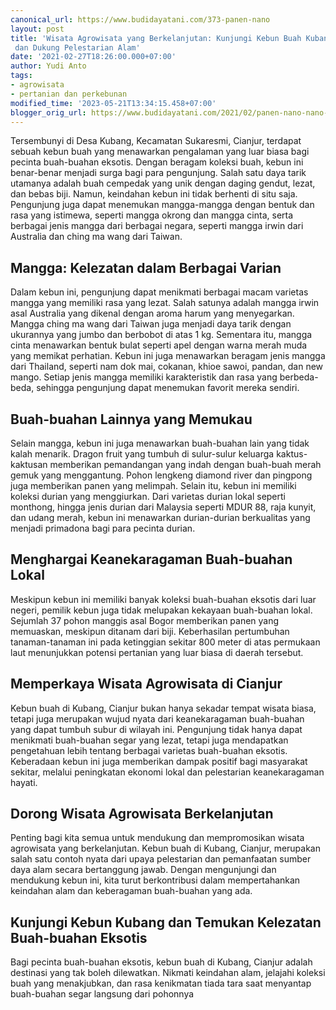 ```yaml
---
canonical_url: https://www.budidayatani.com/373-panen-nano
layout: post
title: 'Wisata Agrowisata yang Berkelanjutan: Kunjungi Kebun Buah Kubang, Cianjur,
 dan Dukung Pelestarian Alam'
date: '2021-02-27T18:26:00.000+07:00'
author: Yudi Anto
tags:
- agrowisata
- pertanian dan perkebunan
modified_time: '2023-05-21T13:34:15.458+07:00'
blogger_orig_url: https://www.budidayatani.com/2021/02/panen-nano-nano-di-kebun-buah.html
---
```


Tersembunyi di Desa Kubang, Kecamatan Sukaresmi, Cianjur, terdapat sebuah kebun buah yang menawarkan pengalaman yang luar biasa bagi pecinta buah-buahan eksotis. Dengan beragam koleksi buah, kebun ini benar-benar menjadi surga bagi para pengunjung. Salah satu daya tarik utamanya adalah buah cempedak yang unik dengan daging gendut, lezat, dan bebas biji. Namun, keindahan kebun ini tidak berhenti di situ saja. Pengunjung juga dapat menemukan mangga-mangga dengan bentuk dan rasa yang istimewa, seperti mangga okrong dan mangga cinta, serta berbagai jenis mangga dari berbagai negara, seperti mangga irwin dari Australia dan ching ma wang dari Taiwan.

## Mangga: Kelezatan dalam Berbagai Varian

Dalam kebun ini, pengunjung dapat menikmati berbagai macam varietas mangga yang memiliki rasa yang lezat. Salah satunya adalah mangga irwin asal Australia yang dikenal dengan aroma harum yang menyegarkan. Mangga ching ma wang dari Taiwan juga menjadi daya tarik dengan ukurannya yang jumbo dan berbobot di atas 1 kg. Sementara itu, mangga cinta menawarkan bentuk bulat seperti apel dengan warna merah muda yang memikat perhatian. Kebun ini juga menawarkan beragam jenis mangga dari Thailand, seperti nam dok mai, cokanan, khioe sawoi, pandan, dan new mango. Setiap jenis mangga memiliki karakteristik dan rasa yang berbeda-beda, sehingga pengunjung dapat menemukan favorit mereka sendiri.

## Buah-buahan Lainnya yang Memukau

Selain mangga, kebun ini juga menawarkan buah-buahan lain yang tidak kalah menarik. Dragon fruit yang tumbuh di sulur-sulur keluarga kaktus-kaktusan memberikan pemandangan yang indah dengan buah-buah merah gemuk yang menggantung. Pohon lengkeng diamond river dan pingpong juga memberikan panen yang melimpah. Selain itu, kebun ini memiliki koleksi durian yang menggiurkan. Dari varietas durian lokal seperti monthong, hingga jenis durian dari Malaysia seperti MDUR 88, raja kunyit, dan udang merah, kebun ini menawarkan durian-durian berkualitas yang menjadi primadona bagi para pecinta durian.

## Menghargai Keanekaragaman Buah-buahan Lokal

Meskipun kebun ini memiliki banyak koleksi buah-buahan eksotis dari luar negeri, pemilik kebun juga tidak melupakan kekayaan buah-buahan lokal. Sejumlah 37 pohon manggis asal Bogor memberikan panen yang memuaskan, meskipun ditanam dari biji. Keberhasilan pertumbuhan tanaman-tanaman ini pada ketinggian sekitar 800 meter di atas permukaan laut menunjukkan potensi pertanian yang luar biasa di daerah tersebut.

## Memperkaya Wisata Agrowisata di Cianjur

Kebun buah di Kubang, Cianjur bukan hanya sekadar tempat wisata biasa, tetapi juga merupakan wujud nyata dari keanekaragaman buah-buahan yang dapat tumbuh subur di wilayah ini. Pengunjung tidak hanya dapat menikmati buah-buahan segar yang lezat, tetapi juga mendapatkan pengetahuan lebih tentang berbagai varietas buah-buahan eksotis. Keberadaan kebun ini juga memberikan dampak positif bagi masyarakat sekitar, melalui peningkatan ekonomi lokal dan pelestarian keanekaragaman hayati.

## Dorong Wisata Agrowisata Berkelanjutan

Penting bagi kita semua untuk mendukung dan mempromosikan wisata agrowisata yang berkelanjutan. Kebun buah di Kubang, Cianjur, merupakan salah satu contoh nyata dari upaya pelestarian dan pemanfaatan sumber daya alam secara bertanggung jawab. Dengan mengunjungi dan mendukung kebun ini, kita turut berkontribusi dalam mempertahankan keindahan alam dan keberagaman buah-buahan yang ada.

## Kunjungi Kebun Kubang dan Temukan Kelezatan Buah-buahan Eksotis

Bagi pecinta buah-buahan eksotis, kebun buah di Kubang, Cianjur adalah destinasi yang tak boleh dilewatkan. Nikmati keindahan alam, jelajahi koleksi buah yang menakjubkan, dan rasa kenikmatan tiada tara saat menyantap buah-buahan segar langsung dari pohonnya

